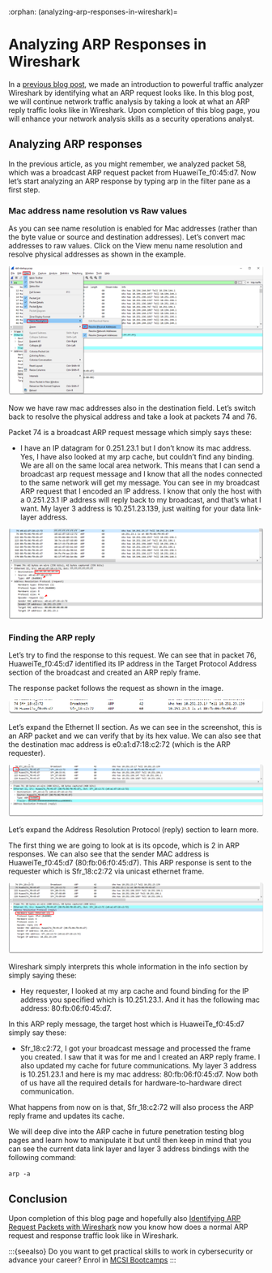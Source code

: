 :orphan:
(analyzing-arp-responses-in-wireshark)=

# Analyzing ARP Responses in Wireshark

In a [previous blog post](identifying-arp-request-packets-with-wireshark), we made an introduction to powerful traffic analyzer Wireshark by identifying what an ARP request looks like. In this blog post, we will continue network traffic analysis by taking a look at what an ARP reply traffic looks like in Wireshark. Upon completion of this blog page, you will enhance your network analysis skills as a security operations analyst.

## Analyzing ARP responses

In the previous article, as you might remember, we analyzed packet 58, which was a broadcast ARP request packet from HuaweiTe_f0:45:d7. Now let’s start analyzing an ARP response by typing arp in the filter pane as a first step.

### Mac address name resolution vs Raw values

As you can see name resolution is enabled for Mac addresses (rather than the byte value or source and destination addresses). Let’s convert mac addresses to raw values. Click on the View menu name resolution and resolve physical addresses as shown in the example.

![alt img](images/image-20.png)

Now we have raw mac addresses also in the destination field. Let’s switch back to resolve the physical address and take a look at packets 74 and 76.

Packet 74 is a broadcast ARP request message which simply says these:

- I have an IP datagram for 0.251.23.1 but I don’t know its mac address. Yes, I have also looked at my arp cache, but couldn’t find any binding. We are all on the same local area network. This means that I can send a broadcast arp request message and I know that all the nodes connected to the same network will get my message. You can see in my broadcast ARP request that I encoded an IP address. I know that only the host with a 0.251.23.1 IP address will reply back to my broadcast, and that’s what I want. My layer 3 address is 10.251.23.139, just waiting for your data link-layer address.

![alt img](images/image-21.png)

### Finding the ARP reply

Let’s try to find the response to this request. We can see that in packet 76, HuaweiTe_f0:45:d7 identified its IP address in the Target Protocol Address section of the broadcast and created an ARP reply frame.

The response packet follows the request as shown in the image.

![alt img](images/image-22.png)

Let’s expand the Ethernet II section. As we can see in the screenshot, this is an ARP packet and we can verify that by its hex value. We can also see that the destination mac address is e0:a1:d7:18:c2:72 (which is the ARP requester).

![alt img](images/image-23.png)

Let’s expand the Address Resolution Protocol (reply) section to learn more.

The first thing we are going to look at is its opcode, which is 2 in ARP responses. We can also see that the sender MAC address is HuaweiTe_f0:45:d7 (80:fb:06:f0:45:d7). This ARP response is sent to the requester which is Sfr_18:c2:72 via unicast ethernet frame.

![alt img](images/image-24.png)

Wireshark simply interprets this whole information in the info section by simply saying these:

- Hey requester, I looked at my arp cache and found binding for the IP address you specified which is 10.251.23.1. And it has the following mac address: 80:fb:06:f0:45:d7.

In this ARP reply message, the target host which is HuaweiTe_f0:45:d7 simply say these:

- Sfr_18:c2:72, I got your broadcast message and processed the frame you created. I saw that it was for me and I created an ARP reply frame. I also updated my cache for future communications. My layer 3 address is 10.251.23.1 and here is my mac address: 80:fb:06:f0:45:d7. Now both of us have all the required details for hardware-to-hardware direct communication.

What happens from now on is that, Sfr_18:c2:72 will also process the ARP reply frame and updates its cache.

We will deep dive into the ARP cache in future penetration testing blog pages and learn how to manipulate it but until then keep in mind that you can see the current data link layer and layer 3 address bindings with the following command:

`arp -a`

## Conclusion

Upon completion of this blog page and hopefully also [Identifying ARP Request Packets with Wireshark](https://blog.mosse-institute.com/2022/06/23/identifying-arp-request-packets-wth-wireshark.html) now you know how does a normal ARP request and response traffic look like in Wireshark.

:::{seealso}
Do you want to get practical skills to work in cybersecurity or advance your career? Enrol in [MCSI Bootcamps](https://www.mosse-institute.com/bootcamps.html)
:::
